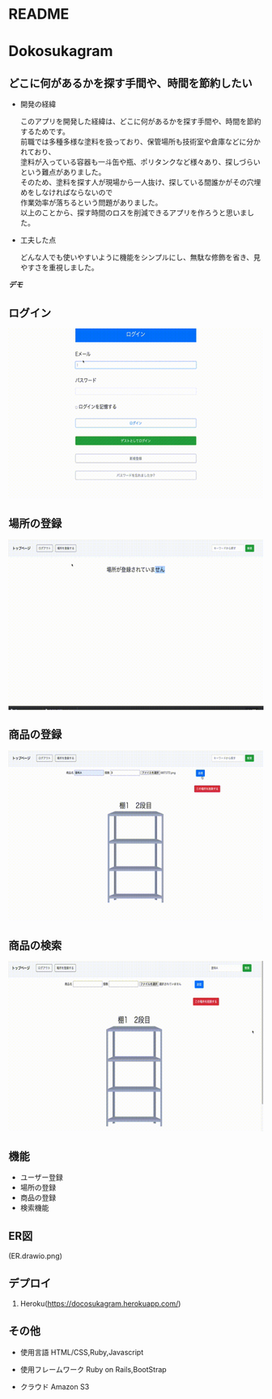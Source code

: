 # README
# Dokosukagram

## どこに何があるかを探す手間や、時間を節約したい
- 開発の経緯

  このアプリを開発した経緯は、どこに何があるかを探す手間や、時間を節約するためです。</br>
  前職では多種多様な塗料を扱っており、保管場所も技術室や倉庫などに分かれており、</br>
  塗料が入っている容器も一斗缶や瓶、ポリタンクなど様々あり、探しづらいという難点がありました。</br>
  そのため、塗料を探す人が現場から一人抜け、探している間誰かがその穴埋めをしなければならないので</br>
  作業効率が落ちるという問題がありました。</br>
  以上のことから、探す時間のロスを削減できるアプリを作ろうと思いました。</br>

- 工夫した点

  どんな人でも使いやすいように機能をシンプルにし、無駄な修飾を省き、見やすさを重視しました。

***デモ***
## ログイン
![ログイン](app/image/111ae05596079a3e629e7e90a9ac3bae.mp4.gif)
## 場所の登録
![場所の登録](app/image/62d728803c84cb9cf2e675cb76c4bf5a.mp4.gif)
## 商品の登録
![商品の登録](app/image/fb471d3910ccb68d6300acc5cb0aae53.mp4.gif)
## 商品の検索
![商品の検索](app/image/3bb938c6d43740896d2eab6dffb13c9b.mp4.gif)

## 機能

- ユーザー登録
- 場所の登録
- 商品の登録
- 検索機能

## ER図
(ER.drawio.png)

## デプロイ

1. Heroku(https://docosukagram.herokuapp.com/)</br>


## その他
- 使用言語 HTML/CSS,Ruby,Javascript</br>

- 使用フレームワーク Ruby on Rails,BootStrap</br>

- クラウド Amazon S3
